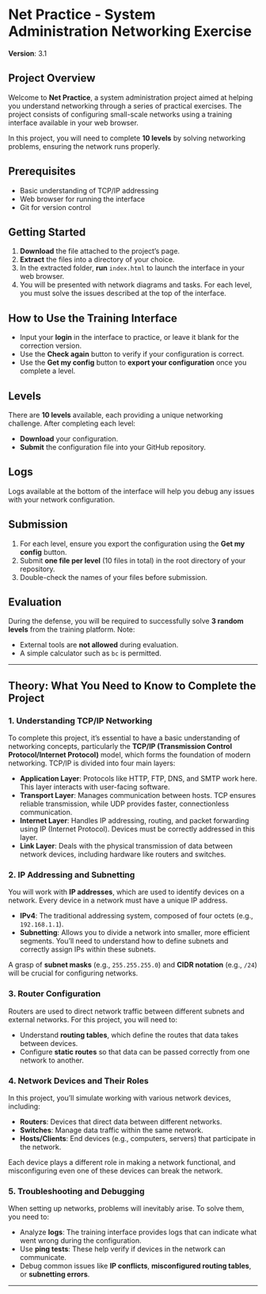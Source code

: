 # Net Practice - System Administration Networking Exercise

**Version**: 3.1

## Project Overview

Welcome to **Net Practice**, a system administration project aimed at helping you understand networking through a series of practical exercises. The project consists of configuring small-scale networks using a training interface available in your web browser.

In this project, you will need to complete **10 levels** by solving networking problems, ensuring the network runs properly.

## Prerequisites

- Basic understanding of TCP/IP addressing
- Web browser for running the interface
- Git for version control

## Getting Started

1. **Download** the file attached to the project’s page.
2. **Extract** the files into a directory of your choice.
3. In the extracted folder, **run** `index.html` to launch the interface in your web browser.
4. You will be presented with network diagrams and tasks. For each level, you must solve the issues described at the top of the interface.

## How to Use the Training Interface

- Input your **login** in the interface to practice, or leave it blank for the correction version.
- Use the **Check again** button to verify if your configuration is correct.
- Use the **Get my config** button to **export your configuration** once you complete a level.

## Levels

There are **10 levels** available, each providing a unique networking challenge. After completing each level:
- **Download** your configuration.
- **Submit** the configuration file into your GitHub repository.

## Logs

Logs available at the bottom of the interface will help you debug any issues with your network configuration.

## Submission

1. For each level, ensure you export the configuration using the **Get my config** button.
2. Submit **one file per level** (10 files in total) in the root directory of your repository.
3. Double-check the names of your files before submission.

## Evaluation

During the defense, you will be required to successfully solve **3 random levels** from the training platform. Note:
- External tools are **not allowed** during evaluation.
- A simple calculator such as `bc` is permitted.

---

## Theory: What You Need to Know to Complete the Project

### 1. Understanding TCP/IP Networking

To complete this project, it’s essential to have a basic understanding of networking concepts, particularly the **TCP/IP (Transmission Control Protocol/Internet Protocol)** model, which forms the foundation of modern networking. TCP/IP is divided into four main layers:

- **Application Layer**: Protocols like HTTP, FTP, DNS, and SMTP work here. This layer interacts with user-facing software.
- **Transport Layer**: Manages communication between hosts. TCP ensures reliable transmission, while UDP provides faster, connectionless communication.
- **Internet Layer**: Handles IP addressing, routing, and packet forwarding using IP (Internet Protocol). Devices must be correctly addressed in this layer.
- **Link Layer**: Deals with the physical transmission of data between network devices, including hardware like routers and switches.

### 2. IP Addressing and Subnetting

You will work with **IP addresses**, which are used to identify devices on a network. Every device in a network must have a unique IP address.

- **IPv4**: The traditional addressing system, composed of four octets (e.g., `192.168.1.1`).
- **Subnetting**: Allows you to divide a network into smaller, more efficient segments. You’ll need to understand how to define subnets and correctly assign IPs within these subnets.

A grasp of **subnet masks** (e.g., `255.255.255.0`) and **CIDR notation** (e.g., `/24`) will be crucial for configuring networks.

### 3. Router Configuration

Routers are used to direct network traffic between different subnets and external networks. For this project, you will need to:

- Understand **routing tables**, which define the routes that data takes between devices.
- Configure **static routes** so that data can be passed correctly from one network to another.

### 4. Network Devices and Their Roles

In this project, you’ll simulate working with various network devices, including:

- **Routers**: Devices that direct data between different networks.
- **Switches**: Manage data traffic within the same network.
- **Hosts/Clients**: End devices (e.g., computers, servers) that participate in the network.

Each device plays a different role in making a network functional, and misconfiguring even one of these devices can break the network.

### 5. Troubleshooting and Debugging

When setting up networks, problems will inevitably arise. To solve them, you need to:

- Analyze **logs**: The training interface provides logs that can indicate what went wrong during the configuration.
- Use **ping tests**: These help verify if devices in the network can communicate.
- Debug common issues like **IP conflicts**, **misconfigured routing tables**, or **subnetting errors**.

---
